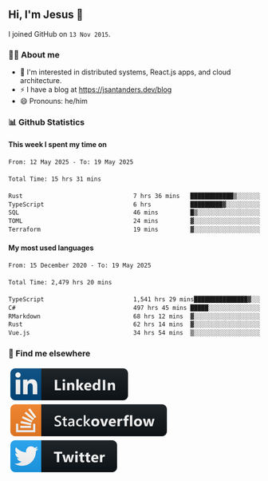 ## Hi, I'm Jesus 👋

I joined GitHub on `13 Nov 2015`.

<!-- Talking about you -->

### 👨‍💻 About me

- 👦 I'm interested in distributed systems, React.js apps, and cloud architecture.
- ⚡️ I have a blog at <https://jsantanders.dev/blog>
- 😄 Pronouns: he/him

### 📊 Github Statistics

#### This week I spent my time on

<!--START_SECTION:weekly-->

```txt
From: 12 May 2025 - To: 19 May 2025

Total Time: 15 hrs 31 mins

Rust                               7 hrs 36 mins   ████████████▒░░░░░░░░░░░░   48.98 %
TypeScript                         6 hrs           █████████▓░░░░░░░░░░░░░░░   38.73 %
SQL                                46 mins         █▒░░░░░░░░░░░░░░░░░░░░░░░   04.97 %
TOML                               24 mins         ▓░░░░░░░░░░░░░░░░░░░░░░░░   02.65 %
Terraform                          19 mins         ▓░░░░░░░░░░░░░░░░░░░░░░░░   02.05 %
```

<!--END_SECTION:weekly-->

#### My most used languages

<!--START_SECTION:alltime-->

```txt
From: 15 December 2020 - To: 19 May 2025

Total Time: 2,479 hrs 20 mins

TypeScript                         1,541 hrs 29 mins███████████████▓░░░░░░░░░   62.17 %
C#                                 497 hrs 45 mins █████░░░░░░░░░░░░░░░░░░░░   20.08 %
RMarkdown                          68 hrs 12 mins  ▓░░░░░░░░░░░░░░░░░░░░░░░░   02.75 %
Rust                               62 hrs 14 mins  ▓░░░░░░░░░░░░░░░░░░░░░░░░   02.51 %
Vue.js                             34 hrs 54 mins  ▒░░░░░░░░░░░░░░░░░░░░░░░░   01.41 %
```

<!--END_SECTION:alltime-->

### 📢 Find me elsewhere

<p>
  <a target="_blank" href="https://linkedin.com/in/jsantanders">
    <img src="https://github.com/jsantanders/jsantanders/blob/master/img/linkedin.svg" alt="LinkedIn" style="vertical-align:top; margin:4px">
  </a>
  
  <a target="_blank" href="https://stackoverflow.com/users/7318331/jesus-santander">
    <img src="https://github.com/jsantanders/jsantanders/blob/master/img/stackoverflow.svg" alt="StackOverflow" style="vertical-align:top; margin:4px">
  </a>
  
  <a target="_blank" href="http://twitter.com/jsantanders">
    <img src="https://github.com/jsantanders/jsantanders/blob/master/img/twitter.svg" alt="Twitter" style="vertical-align:top; margin:4px">
  </a>
</p>
